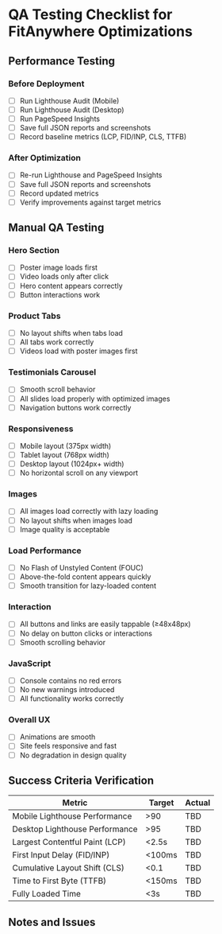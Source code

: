 
# QA Testing Checklist for FitAnywhere Optimizations

## Performance Testing

### Before Deployment
- [ ] Run Lighthouse Audit (Mobile)
- [ ] Run Lighthouse Audit (Desktop)
- [ ] Run PageSpeed Insights
- [ ] Save full JSON reports and screenshots
- [ ] Record baseline metrics (LCP, FID/INP, CLS, TTFB)

### After Optimization
- [ ] Re-run Lighthouse and PageSpeed Insights
- [ ] Save full JSON reports and screenshots
- [ ] Record updated metrics
- [ ] Verify improvements against target metrics

## Manual QA Testing

### Hero Section
- [ ] Poster image loads first
- [ ] Video loads only after click
- [ ] Hero content appears correctly
- [ ] Button interactions work

### Product Tabs
- [ ] No layout shifts when tabs load
- [ ] All tabs work correctly
- [ ] Videos load with poster images first

### Testimonials Carousel
- [ ] Smooth scroll behavior
- [ ] All slides load properly with optimized images
- [ ] Navigation buttons work correctly

### Responsiveness
- [ ] Mobile layout (375px width)
- [ ] Tablet layout (768px width)
- [ ] Desktop layout (1024px+ width)
- [ ] No horizontal scroll on any viewport

### Images
- [ ] All images load correctly with lazy loading
- [ ] No layout shifts when images load
- [ ] Image quality is acceptable

### Load Performance
- [ ] No Flash of Unstyled Content (FOUC)
- [ ] Above-the-fold content appears quickly
- [ ] Smooth transition for lazy-loaded content

### Interaction
- [ ] All buttons and links are easily tappable (≥48x48px)
- [ ] No delay on button clicks or interactions
- [ ] Smooth scrolling behavior

### JavaScript
- [ ] Console contains no red errors
- [ ] No new warnings introduced
- [ ] All functionality works correctly

### Overall UX
- [ ] Animations are smooth
- [ ] Site feels responsive and fast
- [ ] No degradation in design quality

## Success Criteria Verification

| Metric | Target | Actual |
|--------|--------|--------|
| Mobile Lighthouse Performance | >90 | TBD |
| Desktop Lighthouse Performance | >95 | TBD |
| Largest Contentful Paint (LCP) | <2.5s | TBD |
| First Input Delay (FID/INP) | <100ms | TBD |
| Cumulative Layout Shift (CLS) | <0.1 | TBD |
| Time to First Byte (TTFB) | <150ms | TBD |
| Fully Loaded Time | <3s | TBD |

## Notes and Issues
<!-- Document any issues discovered during testing here -->

